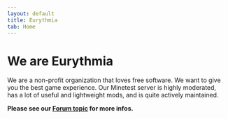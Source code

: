 ```yaml
---
layout: default
title: Eurythmia
tab: Home
---
```


# We are Eurythmia

We are a non-profit organization that loves free software. We want to give you the best game experience. Our Minetest server is highly moderated, has a lot of useful and lightweight mods, and is quite actively maintained.

**Please see our <a href="https://forum.minetest.net/viewtopic.php?f=20&t=14326">Forum topic</a> for more infos.**
